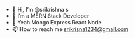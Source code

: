 - 👋 Hi, I’m @srikrishna s
- 👀 I’m a MERN Stack Developer
- 🌱 Yeah Mongo Express React Node 
- 📫 How to reach me 
      srikrisna1234@gmail.com
   
      

<!---
srikrishnas/srikrishnas is a ✨ special ✨ repository because its `README.md` (this file) appears on your GitHub profile.
You can click the Preview link to take a look at your changes.
--->

